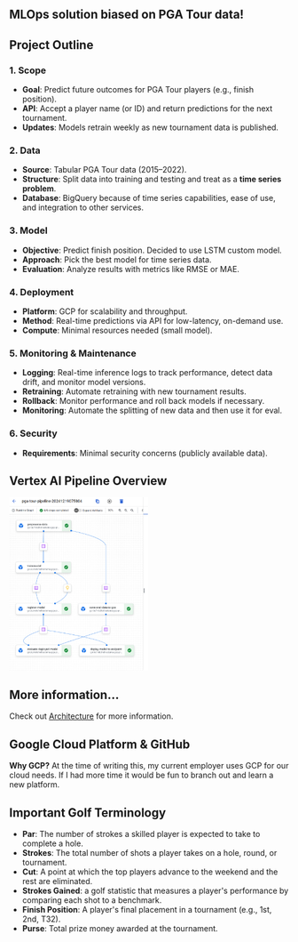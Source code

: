 ## MLOps solution biased on PGA Tour data!


## Project Outline

### 1. Scope

- **Goal**: Predict future outcomes for PGA Tour players (e.g., finish position).
- **API**: Accept a player name (or ID) and return predictions for the next tournament.
- **Updates**: Models retrain weekly as new tournament data is published.

### 2. Data
- **Source**: Tabular PGA Tour data (2015–2022).
- **Structure**: Split data into training and testing and treat as a **time series problem**.
- **Database**:  BigQuery because of time series capabilities, ease of use, and integration to other services.

### 3. Model
- **Objective**: Predict finish position. Decided to use LSTM custom model.
- **Approach**: Pick the best model for time series data.
- **Evaluation**: Analyze results with metrics like RMSE or MAE.

### 4. Deployment
- **Platform**: GCP for scalability and throughput.
- **Method**: Real-time predictions via API for low-latency, on-demand use.
- **Compute**: Minimal resources needed (small model).

### 5. Monitoring & Maintenance
- **Logging**: Real-time inference logs to track performance, detect data drift, and monitor model versions.
- **Retraining**: Automate retraining with new tournament results.
- **Rollback**: Monitor performance and roll back models if necessary.
- **Monitoring**: Automate the splitting of new data and then use it for eval.

### 6. Security
- **Requirements**: Minimal security concerns (publicly available data).

## Vertex AI Pipeline Overview
<img src="docs/pipeline_architecture.png" alt="Vertex AI" width="250" />


## More information...
Check out [Architecture](docs/ARCHITECTURE.md) for more information.


## Google Cloud Platform & GitHub

**Why GCP?** At the time of writing this, my current employer uses GCP for our cloud needs. If I had more time it would be fun to branch out and learn a new platform.

## Important Golf Terminology

- **Par**: The number of strokes a skilled player is expected to take to complete a hole.
- **Strokes**: The total number of shots a player takes on a hole, round, or tournament.
- **Cut**: A point at which the top players advance to the weekend and the rest are eliminated.
- **Strokes Gained**: a golf statistic that measures a player's performance by comparing each shot to a benchmark. 
- **Finish Position**:  A player's final placement in a tournament (e.g., 1st, 2nd, T32). 
- **Purse**: Total prize money awarded at the tournament.